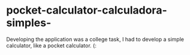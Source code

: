 # pocket-calculator-calculadora-simples-
Developing the application was a college task, I had to develop a simple calculator, like a pocket calculator.
(:

